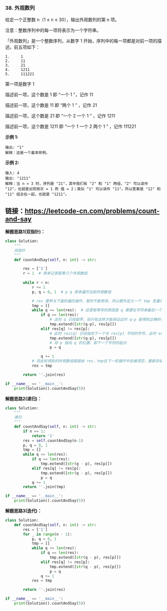 ### 38. 外观数列

给定一个正整数 n（1 ≤ n ≤ 30），输出外观数列的第 n 项。

注意：整数序列中的每一项将表示为一个字符串。

「外观数列」是一个整数序列，从数字 1 开始，序列中的每一项都是对前一项的描述。前五项如下：
``` 
1.     1
2.     11
3.     21
4.     1211
5.     111221
```
第一项是数字 1

描述前一项，这个数是 1 即 “一个 1 ”，记作 11

描述前一项，这个数是 11 即 “两个 1 ” ，记作 21

描述前一项，这个数是 21 即 “一个 2 一个 1 ” ，记作 1211

描述前一项，这个数是 1211 即 “一个 1 一个 2 两个 1 ” ，记作 111221

**示例 1:**
```
输出: "1"
解释：这是一个基本样例。
```
**示例 2:**
```
输入: 4
输出: "1211"
解释：当 n = 3 时，序列是 "21"，其中我们有 "2" 和 "1" 两组，"2" 可以读作 "12"，也就是出现频次 = 1 而 值 = 2；类似 "1" 可以读作 "11"。所以答案是 "12" 和 "11" 组合在一起，也就是 "1211"。
```
链接：https://leetcode-cn.com/problems/count-and-say
---

**解题思路1(双指针)：**
```python
class Solution:
    """
    双指针
    """
    def countAndSay(self, n: int) -> str:

        res = ['1']
        r = 1  # 用来记录是第几个外观数组
        
        while r < n:
            r += 1 
            p, q = 0, 1  # p q 用来遍历当前外观数组

            # res 要参与下面的遍历操作，暂时不能修改，所以额外定义一个 tmp 变量存储当前循环的外观数组，此轮循环结束后再将值赋给 res
            tmp = []
            while q <= len(res):  # 这里取等号的原因是 q 需要在字符串最后一个索引的基础上加 1 才可以得出正确的长度
                if q == len(res):
                    # 这时 q 已经超界，但只有这样才能保证此时 q-p 能得到正确的长度
                    tmp.extend([str(q-p), res[p]])
                elif res[q] != res[p]:
                    # 此时 res[q] 已经指向下一个与 res[p] 不同的字符，此时 extend 应该添加的是 res[p] 指向的字符
                    tmp.extend([str(q-p), res[p]])
                    # 将 p 指向 q 的位置，即下一个字符的起点
                    p = q

                q += 1
            # 将此轮得到的外观数组赋值给 res，tmp在下一轮循环中会被清空，重新存储下一个循环的外观数组
            res = tmp  

        return ''.join(res)

if __name__ == '__main__':
    print(Solution().countAndSay(5))
```

**解题思路2(递归)：**
```python
class Solution:
    """
    递归
    """
    def countAndSay(self, n: int) -> str:
        if n == 1:
            return '1'
        res = self.countAndSay(n-1)
        p, q = 0, 1
        tmp = []
        while q <= len(res):
            if q == len(res):
                tmp.extend([str(q - p), res[p]])
            elif res[q] != res[p]:
                tmp.extend([str(q - p), res[p]])
                p = q
            q += 1
        return ''.join(tmp)

if __name__ == '__main__':
    print(Solution().countAndSay(5))
```

**解题思路3(迭代)：**
```python
class Solution:
    def countAndSay(self, n: int) -> str:
        res = ['1']
        for _ in range(n - 1):
            p, q = 0, 1
            tmp = []
            while q <= len(res):
                if q == len(res):
                    tmp.extend([str(q - p), res[p]])
                elif res[q] != res[p]:
                    tmp.extend([str(q - p), res[p]])
                    p = q
                q += 1
            res = tmp

        return ''.join(res)

if __name__ == '__main__':
    print(Solution().countAndSay(5))
```

